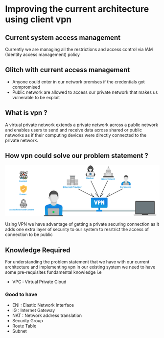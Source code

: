 # Improving the current architecture using client vpn 


## Current system access management
Currently we are managing all the restrictions and access control via IAM (Identity access management) policy
## Glitch with current access management
- Anyone could enter in our network premises if the credentials got compromised 
- Public network are allowed to access our private network that makes us vulnerable to be exploit
## What is vpn ?
A virtual private network extends a private network across a public network and enables users to send and receive data across shared or public networks as if their computing devices were directly connected to the private network.

## How vpn could solve our problem statement ?
![alt vpn-features](assets/vpn-features.svg)

Using VPN we have advantage of getting a private securing connection as it adds one extra layer of security to our system to resrtrict the access of connection to be public 

## Knowledge Required
For understanding the problem statement that we have with our current architecture and implementing vpn in our existing system
we need to have some pre-requisites fundamental knowledge i.e

- VPC : Virtual Private Cloud

### Good to have
- ENI : Elastic Network Interface
- IG : Internet Gateway
- NAT : Network address translation
- Security Group
- Route Table
- Subnet 

